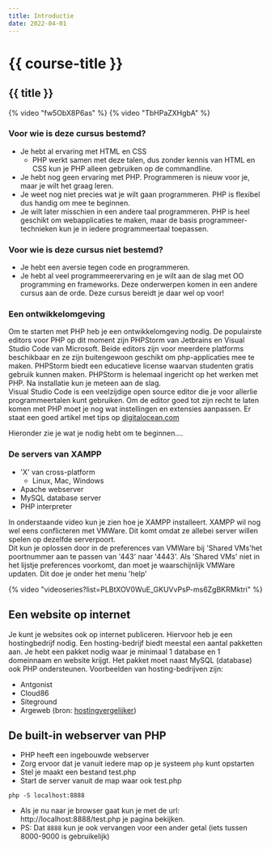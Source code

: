 ```yaml
---
title: Introductie
date: 2022-04-01
---
```


# {{ course-title }}

## {{ title }}
{% video "fw5ObX8P6as" %}
{% video "TbHPaZXHgbA" %}
### Voor wie is deze cursus bestemd?
* Je hebt al ervaring met HTML en CSS
  * PHP werkt samen met deze talen, dus zonder kennis van HTML en CSS kun je PHP alleen gebruiken op de commandline.
* Je hebt nog geen ervaring met PHP. Programmeren is nieuw voor je, maar je wilt het graag leren.
* Je weet nog niet precies wat je wilt gaan programmeren. PHP is flexibel dus handig om mee te beginnen.
* Je wilt later misschien in een andere taal programmeren. PHP is heel geschikt om webapplicaties te maken, maar de basis programmeer-technieken kun je in iedere programmeertaal toepassen.

### Voor wie is deze cursus niet bestemd?
* Je hebt een aversie tegen code en programmeren.
* Je hebt al veel programmeerervaring en je wilt aan de slag met OO programming en frameworks. Deze onderwerpen komen in een andere cursus aan de orde. Deze cursus bereidt je daar wel op voor!

### Een ontwikkelomgeving
Om te starten met PHP heb je een ontwikkelomgeving nodig.
De populairste editors voor PHP op dit moment zijn PHPStorm van Jetbrains en Visual Studio Code van Microsoft. Beide editors zijn voor meerdere platforms beschikbaar en ze zijn buitengewoon geschikt om php-applicaties mee te maken.
PHPStorm biedt een educatieve license waarvan studenten gratis gebruik kunnen maken. PHPStorm is helemaal ingericht op het werken met PHP. Na installatie kun je meteen aan de slag.  
Visual Studio Code is een veelzijdige open source editor die je voor allerlie programmeertalen kunt gebruiken. Om de editor goed tot zijn recht te laten komen met PHP moet je nog wat instellingen en extensies aanpassen. Er staat een goed artikel met tips op [digitalocean.com](https://www.digitalocean.com/community/tutorials/how-to-set-up-visual-studio-code-for-php-projects)

Hieronder zie je wat je nodig hebt om te beginnen....

### De servers van XAMPP
* 'X' van cross-platform
  * Linux, Mac, Windows
* Apache webserver
* MySQL database server
* PHP interpreter

In onderstaande video kun je zien hoe je XAMPP installeert. 
XAMPP wil nog wel eens conflicteren met VMWare. Dit komt omdat ze allebei server willen spelen op dezelfde serverpoort.  
Dit kun je oplossen door in de preferences van VMWare bij 'Shared VMs'het poortnummer aan te passen van '443' naar '4443'.
Als 'Shared VMs' niet in het lijstje preferences voorkomt, dan moet je waarschijnlijk VMWare updaten. Dit doe je onder het menu 'help'

{% video "videoseries?list=PLBtXOV0WuE_GKUVvPsP-ms6ZgBKRMktri" %}

## Een website op internet
Je kunt je websites ook op internet publiceren. Hiervoor heb je een hostingbedrijf nodig.  Een hosting-bedrijf biedt meestal een aantal pakketten aan. Je hebt een pakket nodig waar je minimaal 1 database en 1 domeinnaam en website krijgt. Het pakket moet naast MySQL (database) ook PHP ondersteunen. Voorbeelden van hosting-bedrijven zijn:
* Antgonist
* Cloud86
* Siteground
* Argeweb
(bron: [hostingvergelijker](https://hostingvergelijker.nl/))

## De built-in webserver van PHP
* PHP heeft een ingebouwde webserver
* Zorg ervoor dat je vanuit iedere map op je systeem `php` kunt opstarten
* Stel je maakt een bestand test.php
* Start de server vanuit de map waar ook test.php 

```shell
php -S localhost:8888
```

* Als je nu naar je browser gaat kun je met de url: http://localhost:8888/test.php je pagina bekijken.
* PS: Dat `8888` kun je ook vervangen voor een ander getal (iets tussen 8000-9000 is gebruikelijk)